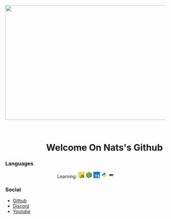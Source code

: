 <h2 style="text-align: center;"><strong><img src="https://thumbs.gfycat.com/CluelessFirmKrill-size_restricted.gif" alt="" width="720" height="360" />&nbsp; </strong></h2>

<h1 style="text-align: center;"><strong>&nbsp;&nbsp;&nbsp;&nbsp;&nbsp;&nbsp;&nbsp;&nbsp;&nbsp;&nbsp;&nbsp;&nbsp;&nbsp;&nbsp;&nbsp;&nbsp;&nbsp Welcome On Nats's Github</strong></h1>

### Languages

 <p style="text-align: center;"align="center">Learning: <code><img height="20" src="https://raw.githubusercontent.com/github/explore/80688e429a7d4ef2fca1e82350fe8e3517d3494d/topics/javascript/javascript.png"></code> <code><img height="20" src="https://raw.githubusercontent.com/github/explore/80688e429a7d4ef2fca1e82350fe8e3517d3494d/topics/nodejs/nodejs.png"></code> <code><img height="20" src="https://raw.githubusercontent.com/github/explore/80688e429a7d4ef2fca1e82350fe8e3517d3494d/topics/typescript/typescript.png"></code> <code><img height="20" src="https://raw.githubusercontent.com/github/explore/80688e429a7d4ef2fca1e82350fe8e3517d3494d/topics/python/python.png"></code><img height="20" 
src="https://raw.githubusercontent.com/github/explore/80688e429a7d4ef2fca1e82350fe8e3517d3494d/topics/go/go.png"></code></p> 



### Social

- [Github](https://github.com/NatsIsHereeeeee)
- [Discord](https://discord.gg/t7P4zRDy2T)
- [Youtube](https://youtube.com/c/Natss)







